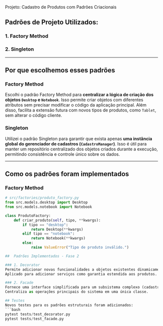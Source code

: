 Projeto: Cadastro de Produtos com Padrões Criacionais

## Padrões de Projeto Utilizados:

### 1. Factory Method
### 2. Singleton

---

## Por que escolhemos esses padrões

### Factory Method
Escolhi o padrão Factory Method para **centralizar a lógica de criação dos objetos `Desktop` e `Notebook`**. Isso permite criar objetos com diferentes atributos sem precisar modificar o código da aplicação principal. Além disso, facilita a extensão futura com novos tipos de produtos, como `Tablet`, sem alterar o código cliente.

### Singleton
Utilizei o padrão Singleton para garantir que exista apenas **uma instância global do gerenciador de cadastros (`CadastroManager`)**. Isso é útil para manter um repositório centralizado dos objetos criados durante a execução, permitindo consistência e controle único sobre os dados.

---

## Como os padrões foram implementados

### Factory Method

```python
# src/factories/produto_factory.py
from src.models.desktop import Desktop
from src.models.notebook import Notebook

class ProdutoFactory:
    def criar_produto(self, tipo, **kwargs):
        if tipo == "desktop":
            return Desktop(**kwargs)
        elif tipo == "notebook":
            return Notebook(**kwargs)
        else:
            raise ValueError("Tipo de produto inválido.")

##  Padrões Implementados - Fase 2

### 1. Decorator
Permite adicionar novas funcionalidades a objetos existentes dinamicamente, sem alterar sua estrutura. 
Aplicado para adicionar serviços como garantia estendida aos produtos.

### 2. Facade
Fornece uma interface simplificada para um subsistema complexo (cadastro, fábrica, relatórios). 
Centraliza as operações principais do sistema em uma única classe.

## Testes
Novos testes para os padrões estruturais foram adicionados:
```bash
pytest tests/test_decorator.py
pytest tests/test_facade.py
